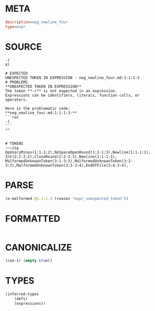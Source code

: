 # META
~~~ini
description=neg_newline_four
type=expr
~~~
# SOURCE
~~~roc
-(
4)
~~~
~~~
# EXPECTED
UNEXPECTED TOKEN IN EXPRESSION - neg_newline_four.md:1:1:1:3
# PROBLEMS
**UNEXPECTED TOKEN IN EXPRESSION**
The token **-(** is not expected in an expression.
Expressions can be identifiers, literals, function calls, or operators.

Here is the problematic code:
**neg_newline_four.md:1:1:1:3:**
```roc
-(
```
^^


# TOKENS
~~~zig
OpUnaryMinus(1:1-1:2),NoSpaceOpenRound(1:2-1:3),Newline(1:1-1:1),
Int(2:1-2:2),CloseRound(2:2-2:3),Newline(1:1-1:1),
MalformedUnknownToken(3:1-3:2),MalformedUnknownToken(3:2-3:3),MalformedUnknownToken(3:3-3:4),EndOfFile(3:4-3:4),
~~~
# PARSE
~~~clojure
(e-malformed @1.1-1.3 (reason "expr_unexpected_token"))
~~~
# FORMATTED
~~~roc

~~~
# CANONICALIZE
~~~clojure
(can-ir (empty true))
~~~
# TYPES
~~~clojure
(inferred-types
	(defs)
	(expressions))
~~~
